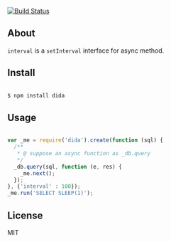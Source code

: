 [![Build Status](https://secure.travis-ci.org/aleafs/interval.png?branch=master)](http://travis-ci.org/aleafs/interval)

## About

`interval` is a `setInterval` interface for async method.

## Install

```bash

$ npm install dida
```

## Usage

```javascript

var _me = require('dida').create(function (sql) {
  /**
   * @ suppose an async function as _db.query
   */
  _db.query(sql, function (e, res) {
    _me.next();
  });
}, {'interval' : 100});
_me.run('SELECT SLEEP(1)');

```

## License

MIT

